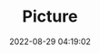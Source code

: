 ---
weight: 1
images:
- /images/edited/109.jpeg
title: Picture
date: 2022-08-29 04:19:02
tags: [luminar neo,work,person,tv]
---